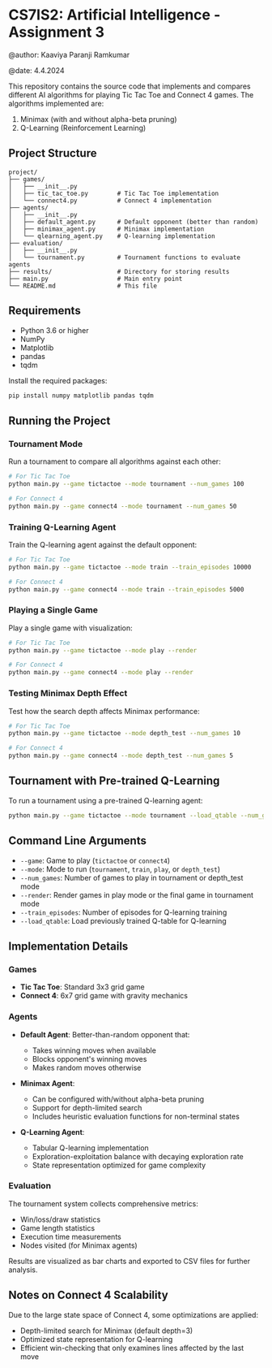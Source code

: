 # CS7IS2: Artificial Intelligence - Assignment 3

@author: Kaaviya Paranji Ramkumar

@date: 4.4.2024

This repository contains the source code that implements and compares different AI algorithms for playing Tic Tac Toe and Connect 4 games. The algorithms implemented are:

1. Minimax (with and without alpha-beta pruning)
2. Q-Learning (Reinforcement Learning)

## Project Structure

```
project/
├── games/
│   ├── __init__.py
│   ├── tic_tac_toe.py        # Tic Tac Toe implementation
│   └── connect4.py           # Connect 4 implementation
├── agents/
│   ├── __init__.py
│   ├── default_agent.py      # Default opponent (better than random)
│   ├── minimax_agent.py      # Minimax implementation
│   └── qlearning_agent.py    # Q-learning implementation
├── evaluation/
│   ├── __init__.py
│   └── tournament.py         # Tournament functions to evaluate agents
├── results/                  # Directory for storing results
├── main.py                   # Main entry point
└── README.md                 # This file
```

## Requirements

- Python 3.6 or higher
- NumPy
- Matplotlib
- pandas
- tqdm

Install the required packages:

```bash
pip install numpy matplotlib pandas tqdm
```

## Running the Project

### Tournament Mode

Run a tournament to compare all algorithms against each other:

```bash
# For Tic Tac Toe
python main.py --game tictactoe --mode tournament --num_games 100

# For Connect 4
python main.py --game connect4 --mode tournament --num_games 50
```

### Training Q-Learning Agent

Train the Q-learning agent against the default opponent:

```bash
# For Tic Tac Toe
python main.py --game tictactoe --mode train --train_episodes 10000

# For Connect 4
python main.py --game connect4 --mode train --train_episodes 5000
```

### Playing a Single Game

Play a single game with visualization:

```bash
# For Tic Tac Toe
python main.py --game tictactoe --mode play --render

# For Connect 4
python main.py --game connect4 --mode play --render
```

### Testing Minimax Depth Effect

Test how the search depth affects Minimax performance:

```bash
# For Tic Tac Toe
python main.py --game tictactoe --mode depth_test --num_games 10

# For Connect 4
python main.py --game connect4 --mode depth_test --num_games 5
```

## Tournament with Pre-trained Q-Learning

To run a tournament using a pre-trained Q-learning agent:

```bash
python main.py --game tictactoe --mode tournament --load_qtable --num_games 100
```

## Command Line Arguments

- `--game`: Game to play (`tictactoe` or `connect4`)
- `--mode`: Mode to run (`tournament`, `train`, `play`, or `depth_test`)
- `--num_games`: Number of games to play in tournament or depth_test mode
- `--render`: Render games in play mode or the final game in tournament mode
- `--train_episodes`: Number of episodes for Q-learning training
- `--load_qtable`: Load previously trained Q-table for Q-learning

## Implementation Details

### Games

- **Tic Tac Toe**: Standard 3x3 grid game
- **Connect 4**: 6x7 grid game with gravity mechanics

### Agents

- **Default Agent**: Better-than-random opponent that:
  - Takes winning moves when available
  - Blocks opponent's winning moves
  - Makes random moves otherwise

- **Minimax Agent**:
  - Can be configured with/without alpha-beta pruning
  - Support for depth-limited search
  - Includes heuristic evaluation functions for non-terminal states

- **Q-Learning Agent**:
  - Tabular Q-learning implementation
  - Exploration-exploitation balance with decaying exploration rate
  - State representation optimized for game complexity

### Evaluation

The tournament system collects comprehensive metrics:
- Win/loss/draw statistics
- Game length statistics
- Execution time measurements
- Nodes visited (for Minimax agents)

Results are visualized as bar charts and exported to CSV files for further analysis.

## Notes on Connect 4 Scalability

Due to the large state space of Connect 4, some optimizations are applied:
- Depth-limited search for Minimax (default depth=3)
- Optimized state representation for Q-learning
- Efficient win-checking that only examines lines affected by the last move
